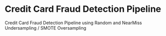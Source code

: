 # Credit Card Fraud Detection Pipeline
Credit Card Fraud Detection Pipeline using Random and NearMiss Undersampling / SMOTE Oversampling
